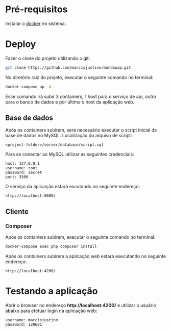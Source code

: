 # Pré-requisitos
Instalar o [docker](https://store.docker.com/search?type=edition&offering=community) no sistema.

# Deploy
Fazer o clone do projeto utilizando o git:
```bash
git clone https://github.com/marciojustino/mundowap.git
```

No diretório raiz do projeto, executar o seguinte comando no terminal:
```bash
docker-compose up -d
```
Esse comando irá subir 3 containers, 1 host para o serviço de api, outro para o banco de dados e por último o host da aplicação web.

## Base de dados
Após os containers subirem, será necessário executar o script inicial da base de dados no MySQL.
Localização do arquivo de script:
```
<project-folder>/server/database/script.sql
```

Para se conectar ao MySQL utilizar as seguintes credenciais:
```
host: 127.0.0.1
username: root
password: secret
port: 3306
```

O serviço da aplicação estará escutando no seguinte endereço:
```
http://localhost:8080/
```

## Cliente

### Composer
Após os containers subirem, executar o seguinte comando no terminal:
```bash
docker-compose exec php composer install
```

Após os containers subirem a aplicação web estará executando no seguinte endereço:
```
http://localhost:4200/
```

# Testando a aplicação
Abrir o browser no endereço **http://localhost:4200/** e utilizar o usuário abaixo para efetuar login na aplicação web:
```
username: marciojustino
password: 120681
```